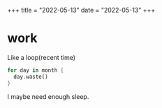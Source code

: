 +++
title = "2022-05-13"
date = "2022-05-13"
+++

# work

Like a loop(recent time)

```rust
for day in month {
  day.waste()
}
```

I maybe need enough sleep.
